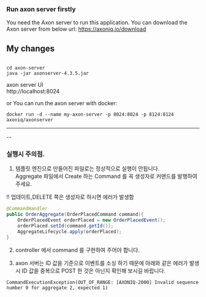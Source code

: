 ### Run axon server firstly

You need the Axon server to run this application.
You can download the Axon server from below url:
https://axoniq.io/download  


## My changes

```

cd axon-server
java -jar axonserver-4.3.5.jar
```

axon server UI  
http://localhost:8024  

or You can run the axon server with docker:

```
docker run -d --name my-axon-server -p 8024:8024 -p 8124:8124 axoniq/axonserver
```

---
--

### 실행시 주의점.  
1. 템플릿 엔진으로 만들어진 파일로는 정상적으로 실행이 안됩니다.  
Aggregate 파일에서 Create 하는 Command 를 꼭 생성자로 커맨드를 발행하여 주세요.  

!! 업데이트,DELETE 쪽은 생성자로 하시면 에러가 발생함  

````java
@CommandHandler
public OrderAggregate(OrderPlacedCommand command){
    OrderPlacedEvent orderPlaced = new OrderPlacedEvent();
    orderPlaced.setId(command.getId());
    AggregateLifecycle.apply(orderPlaced);
}
````

2. controller 에서 command 를 구현하여 주어야 합니다.  

3. axon 서버는 ID 값을 기준으로 이벤트를 소싱 하기 때문에 아래와 같은 에러가 발생시 ID 값을 중복으로 POST 한 것은 아닌지 확인해 보시길 바랍니다.   

```
CommandExecutionException(OUT_OF_RANGE: [AXONIQ-2000] Invalid sequence number 0 for aggregate 2, expected 1)
```

